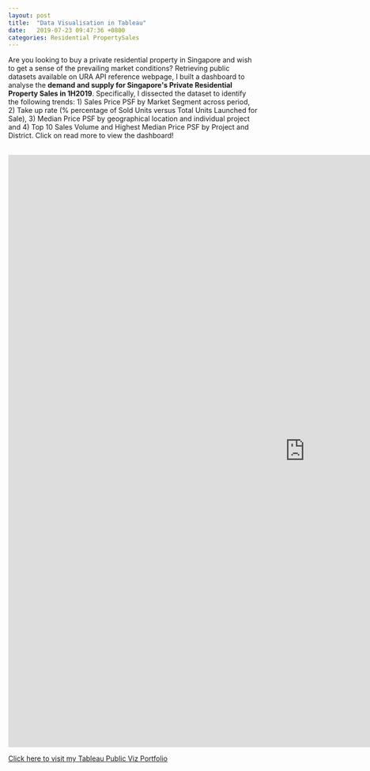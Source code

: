 ```yaml
---
layout: post
title:  "Data Visualisation in Tableau"
date:   2019-07-23 09:47:36 +0800
categories: Residential PropertySales
---
```

Are you looking to buy a private residential property in Singapore and wish to get a sense of the prevailing market conditions? Retrieving public datasets available on URA API reference webpage, I built a dashboard to analyse the **demand and supply for Singapore's Private Residential Property Sales in 1H2019**. Specifically, I dissected the dataset to identify the following trends: 1) Sales Price PSF by Market Segment across period, 2) Take up rate (% percentage of Sold Units versus Total Units Launched for Sale), 3) Median Price PSF by geographical location and individual project and 4) Top 10 Sales Volume and Highest Median Price PSF by Project and District. Click on read more to view the dashboard!

<br>
<iframe seamless frameborder="0" src="https://public.tableau.com/profile/jamieluqh#!/vizhome/PrivateResidnetialPropertySalesTransactioninSingapore1H2019/PrivateResidentialPropertySalesTransaction1H2019inSingapore?:embed=y&:display_count=yes&:showVizHome=no" width = '1200' height = '1200' scrolling='yes' ></iframe>    



[Click here to visit my Tableau Public Viz Portfolio][tableau]


[tableau]: https://public.tableau.com/profile/jamieluqh#!/
[link]: https://jamieqianhui.github.io/residential/propertysales/2019/07/23/Data-Visualisation-Resi-Property-Sales.html

